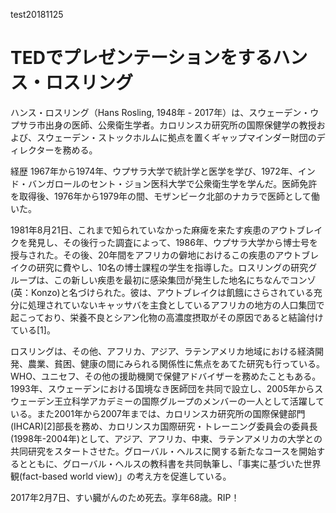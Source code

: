 test20181125


# TEDでプレゼンテーションをするハンス・ロスリング
ハンス・ロスリング（Hans Rosling, 1948年 - 2017年）は、スウェーデン・ウプサラ市出身の医師、公衆衛生学者。カロリンスカ研究所の国際保健学の教授および、スウェーデン・ストックホルムに拠点を置くギャップマインダー財団のディレクターを務める。

経歴
1967年から1974年、ウプサラ大学で統計学と医学を学び、1972年、インド・バンガロールのセント・ジョン医科大学で公衆衛生学を学んだ。医師免許を取得後、1976年から1979年の間、モザンビーク北部のナカラで医師として働いた。

1981年8月21日、これまで知られていなかった麻痺を来たす疾患のアウトブレイクを発見し、その後行った調査によって、1986年、ウプサラ大学から博士号を授与された。その後、20年間をアフリカの僻地におけるこの疾患のアウトブレイクの研究に費やし、10名の博士課程の学生を指導した。ロスリングの研究グループは、この新しい疾患を最初に感染集団が発生した地名にちなんでコンゾ(英：Konzo)と名づけられた。彼は、アウトブレイクは飢餓にさらされている充分に処理されていないキャッサバを主食としているアフリカの地方の人口集団で起こっており、栄養不良とシアン化物の高濃度摂取がその原因であると結論付けている[1]。

ロスリングは、その他、アフリカ、アジア、ラテンアメリカ地域における経済開発、農業、貧困、健康の間にみられる関係性に焦点をあてた研究も行っている。WHO、ユニセフ、その他の援助機関で保健アドバイザーを務めたこともある。1993年、スウェーデンにおける国境なき医師団を共同で設立し、2005年からスウェーデン王立科学アカデミーの国際グループのメンバーの一人として活躍している。また2001年から2007年までは、カロリンスカ研究所の国際保健部門(IHCAR)[2]部長を務め、カロリンスカ国際研究・トレーニング委員会の委員長(1998年-2004年)として、アジア、アフリカ、中東、ラテンアメリカの大学との共同研究をスタートさせた。グローバル・ヘルスに関する新たなコースを開始するとともに、グローバル・ヘルスの教科書を共同執筆し、「事実に基づいた世界観(fact-based world view)」の考え方を促進している。

2017年2月7日、すい臓がんのため死去。享年68歳。RIP！
